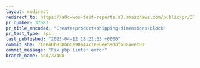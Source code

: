 ```yaml
---
layout: redirect
redirect_to: https://a8c-woo-test-reports.s3.amazonaws.com/public/pr/37683/api/index.html
pr_number: 37683
pr_title_encoded: "Create+product+shipping+dimensions+block"
pr_test_type: api
last_published: "2023-04-12 18:21:33 +0000"
commit_sha: 7fe040b838bb6e90a4ac1e86ee59ddf608aeeb01
commit_message: "Fix php linter error"
branch_name: add/37408
---
```

